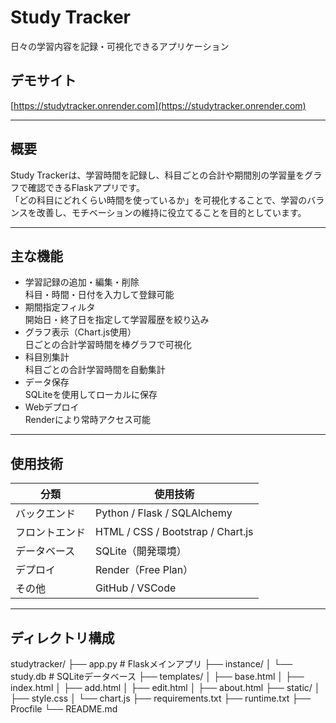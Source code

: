 # Study Tracker
日々の学習内容を記録・可視化できるアプリケーション

## デモサイト
[https://studytracker.onrender.com](https://studytracker.onrender.com)

---

## 概要
Study Trackerは、学習時間を記録し、科目ごとの合計や期間別の学習量をグラフで確認できるFlaskアプリです。  
「どの科目にどれくらい時間を使っているか」を可視化することで、学習のバランスを改善し、モチベーションの維持に役立てることを目的としています。

---

## 主な機能
- 学習記録の追加・編集・削除  
  科目・時間・日付を入力して登録可能
- 期間指定フィルタ  
  開始日・終了日を指定して学習履歴を絞り込み
- グラフ表示（Chart.js使用）  
  日ごとの合計学習時間を棒グラフで可視化
- 科目別集計  
  科目ごとの合計学習時間を自動集計
- データ保存  
  SQLiteを使用してローカルに保存
- Webデプロイ  
  Renderにより常時アクセス可能

---

## 使用技術

| 分類 | 使用技術 |
|------|------------|
| バックエンド | Python / Flask / SQLAlchemy |
| フロントエンド | HTML / CSS / Bootstrap / Chart.js |
| データベース | SQLite（開発環境） |
| デプロイ | Render（Free Plan） |
| その他 | GitHub / VSCode |

---

## ディレクトリ構成
studytracker/
├── app.py # Flaskメインアプリ
├── instance/
│ └── study.db # SQLiteデータベース
├── templates/
│ ├── base.html
│ ├── index.html
│ ├── add.html
│ ├── edit.html
│ ├── about.html
├── static/
│ ├── style.css
│ └── chart.js
├── requirements.txt
├── runtime.txt
├── Procfile
└── README.md




